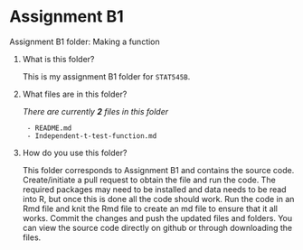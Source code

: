 # Assignment B1 

Assignment B1 folder: Making a function

1.  What is this folder?

    This is my assignment B1 folder for `STAT545B`.

2.  What files are in this folder?

    *There are currently* ***2*** *files in this folder*

         - README.md
         - Independent-t-test-function.md

3.  How do you use this folder?

    This folder corresponds to Assignment B1 and contains the source code.
    Create/initiate a pull request to obtain the file and run the code.
    The required packages may need to be installed and data needs to be read into R, but once this is
    done all the code should work. Run the code in an Rmd file and knit the Rmd file to
    create an md file to ensure that it all works. Commit the changes
    and push the updated files and folders. You can view the source code directly on github or through downloading the
    files.
